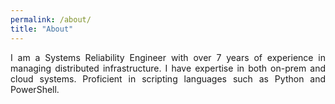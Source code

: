 ```yaml
---
permalink: /about/
title: "About"
---
```

<div style="text-align: justify"> I am a Systems Reliability Engineer with over 7 years of experience in managing distributed infrastructure. I have expertise in both on-prem and cloud systems. Proficient in scripting languages such as Python and PowerShell. </div>

